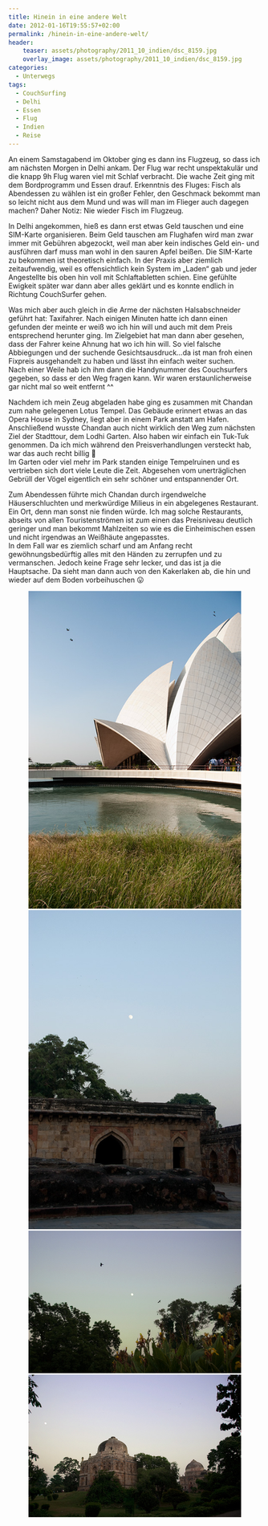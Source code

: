 ```yaml
---
title: Hinein in eine andere Welt
date: 2012-01-16T19:55:57+02:00
permalink: /hinein-in-eine-andere-welt/
header:
    teaser: assets/photography/2011_10_indien/dsc_8159.jpg
    overlay_image: assets/photography/2011_10_indien/dsc_8159.jpg
categories:
  - Unterwegs
tags:
  - CouchSurfing
  - Delhi
  - Essen
  - Flug
  - Indien
  - Reise
---
```

An einem Samstagabend im Oktober ging es dann ins Flugzeug, so dass ich am nächsten Morgen in Delhi ankam. 
Der Flug war recht unspektakulär und die knapp 9h Flug waren viel mit Schlaf verbracht. 
Die wache Zeit ging mit dem Bordprogramm und Essen drauf. Erkenntnis des Fluges: Fisch als Abendessen zu wählen ist ein großer Fehler, 
den Geschmack bekommt man so leicht nicht aus dem Mund und was will man im Flieger auch dagegen machen? 
Daher Notiz: Nie wieder Fisch im Flugzeug.  

In Delhi angekommen, hieß es dann erst etwas Geld tauschen und eine SIM-Karte organisieren. 
Beim Geld tauschen am Flughafen wird man zwar immer mit Gebühren abgezockt, weil man aber kein indisches Geld ein- und ausführen darf 
muss man wohl in den sauren Apfel beißen. Die SIM-Karte zu bekommen ist theoretisch einfach. 
In der Praxis aber ziemlich zeitaufwendig, weil es offensichtlich kein System im „Laden“ gab und jeder Angestellte 
bis oben hin voll mit Schlaftabletten schien. Eine gefühlte Ewigkeit später war dann aber alles geklärt und es 
konnte endlich in Richtung CouchSurfer gehen.

Was mich aber auch gleich in die Arme der nächsten Halsabschneider geführt hat: Taxifahrer. 
Nach einigen Minuten hatte ich dann einen gefunden der meinte er weiß wo ich hin will und auch mit dem Preis entsprechend herunter ging. 
Im Zielgebiet hat man dann aber gesehen, dass der Fahrer keine Ahnung hat wo ich hin will. 
So viel falsche Abbiegungen und der suchende Gesichtsausdruck…da ist man froh einen Fixpreis ausgehandelt zu haben und lässt ihn einfach weiter suchen.  
Nach einer Weile hab ich ihm dann die Handynummer des Couchsurfers gegeben, so dass er den Weg fragen kann. 
Wir waren erstaunlicherweise gar nicht mal so weit entfernt ^^

Nachdem ich mein Zeug abgeladen habe ging es zusammen mit Chandan zum nahe gelegenen Lotus Tempel. 
Das Gebäude erinnert etwas an das Opera House in Sydney, liegt aber in einem Park anstatt am Hafen. 
Anschließend wusste Chandan auch nicht wirklich den Weg zum nächsten Ziel der Stadttour, dem Lodhi Garten. 
Also haben wir einfach ein Tuk-Tuk genommen. Da ich mich während den Preisverhandlungen versteckt hab, war das auch recht billig 🙂  
Im Garten oder viel mehr im Park standen einige Tempelruinen und es vertrieben sich dort viele Leute die Zeit. 
Abgesehen vom unerträglichen Gebrüll der Vögel eigentlich ein sehr schöner und entspannender Ort.

Zum Abendessen führte mich Chandan durch irgendwelche Häuserschluchten und merkwürdige Milieus in ein abgelegenes Restaurant. 
Ein Ort, denn man sonst nie finden würde. Ich mag solche Restaurants, abseits von allen Touristenströmen ist zum einen 
das Preisniveau deutlich geringer und man bekommt Mahlzeiten so wie es die Einheimischen essen und nicht irgendwas an Weißhäute angepasstes.  
In dem Fall war es ziemlich scharf und am Anfang recht gewöhnungsbedürftig alles mit den Händen zu zerrupfen und zu vermanschen. 
Jedoch keine Frage sehr lecker, und das ist ja die Hauptsache. 
Da sieht man dann auch von den Kakerlaken ab, die hin und wieder auf dem Boden vorbeihuschen 😛

<figure class="half">
    <a href="/assets/photography/2011_10_indien/dsc_8096.jpg"><img src="/assets/photography/2011_10_indien/dsc_8096.jpg"></a>
    <a href="/assets/photography/2011_10_indien/dsc_8128.jpg"><img src="/assets/photography/2011_10_indien/dsc_8128.jpg"></a>
    <a href="/assets/photography/2011_10_indien/dsc_8143.jpg"><img src="/assets/photography/2011_10_indien/dsc_8143.jpg"></a>
    <a href="/assets/photography/2011_10_indien/dsc_8159.jpg"><img src="/assets/photography/2011_10_indien/dsc_8159.jpg"></a>
</figure>